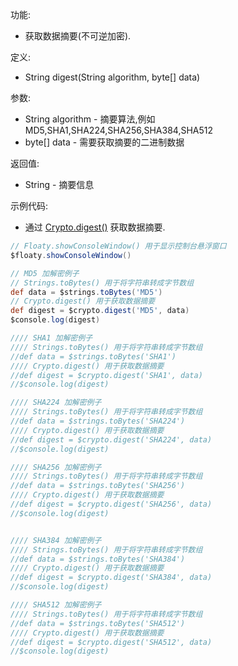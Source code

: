 功能:

+ 获取数据摘要(不可逆加密).

定义:

+ String digest(String algorithm, byte[] data)

参数:

+ String algorithm - 摘要算法,例如 MD5,SHA1,SHA224,SHA256,SHA384,SHA512
+ byte[] data - 需要获取摘要的二进制数据

返回值:

+ String - 摘要信息

示例代码:

+ 通过 [Crypto.digest()](/API/Crypto/Crypto/README.md?id=digest) 获取数据摘要.

```groovy
// Floaty.showConsoleWindow() 用于显示控制台悬浮窗口
$floaty.showConsoleWindow()

// MD5 加解密例子
// Strings.toBytes() 用于将字符串转成字节数组
def data = $strings.toBytes('MD5')
// Crypto.digest() 用于获取数据摘要
def digest = $crypto.digest('MD5', data)
$console.log(digest)

//// SHA1 加解密例子
//// Strings.toBytes() 用于将字符串转成字节数组
//def data = $strings.toBytes('SHA1')
//// Crypto.digest() 用于获取数据摘要
//def digest = $crypto.digest('SHA1', data)
//$console.log(digest)

//// SHA224 加解密例子
//// Strings.toBytes() 用于将字符串转成字节数组
//def data = $strings.toBytes('SHA224')
//// Crypto.digest() 用于获取数据摘要
//def digest = $crypto.digest('SHA224', data)
//$console.log(digest)

//// SHA256 加解密例子
//// Strings.toBytes() 用于将字符串转成字节数组
//def data = $strings.toBytes('SHA256')
//// Crypto.digest() 用于获取数据摘要
//def digest = $crypto.digest('SHA256', data)
//$console.log(digest)


//// SHA384 加解密例子
//// Strings.toBytes() 用于将字符串转成字节数组
//def data = $strings.toBytes('SHA384')
//// Crypto.digest() 用于获取数据摘要
//def digest = $crypto.digest('SHA384', data)
//$console.log(digest)

//// SHA512 加解密例子
//// Strings.toBytes() 用于将字符串转成字节数组
//def data = $strings.toBytes('SHA512')
//// Crypto.digest() 用于获取数据摘要
//def digest = $crypto.digest('SHA512', data)
//$console.log(digest)
```